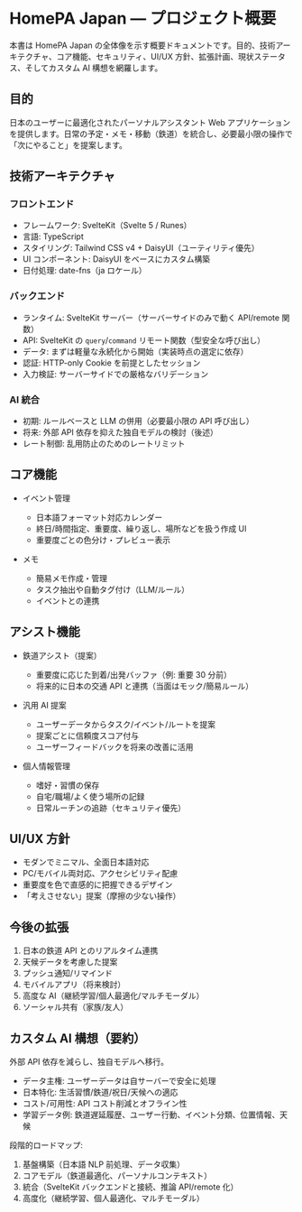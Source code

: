 # HomePA Japan — プロジェクト概要

本書は HomePA Japan の全体像を示す概要ドキュメントです。目的、技術アーキテクチャ、コア機能、セキュリティ、UI/UX 方針、拡張計画、現状ステータス、そしてカスタム AI 構想を網羅します。

## 目的

日本のユーザーに最適化されたパーソナルアシスタント Web アプリケーションを提供します。日常の予定・メモ・移動（鉄道）を統合し、必要最小限の操作で「次にやること」を提案します。

## 技術アーキテクチャ

### フロントエンド

- フレームワーク: SvelteKit（Svelte 5 / Runes）
- 言語: TypeScript
- スタイリング: Tailwind CSS v4 + DaisyUI（ユーティリティ優先）
- UI コンポーネント: DaisyUI をベースにカスタム構築
- 日付処理: date-fns（ja ロケール）

### バックエンド

- ランタイム: SvelteKit サーバー（サーバーサイドのみで動く API/remote 関数）
- API: SvelteKit の `query`/`command` リモート関数（型安全な呼び出し）
- データ: まずは軽量な永続化から開始（実装時点の選定に依存）
- 認証: HTTP-only Cookie を前提としたセッション
- 入力検証: サーバーサイドでの厳格なバリデーション

### AI 統合

- 初期: ルールベースと LLM の併用（必要最小限の API 呼び出し）
- 将来: 外部 API 依存を抑えた独自モデルの検討（後述）
- レート制御: 乱用防止のためのレートリミット

## コア機能

- イベント管理
   - 日本語フォーマット対応カレンダー
   - 終日/時間指定、重要度、繰り返し、場所などを扱う作成 UI
   - 重要度ごとの色分け・プレビュー表示

- メモ
   - 簡易メモ作成・管理
   - タスク抽出や自動タグ付け（LLM/ルール）
   - イベントとの連携

## アシスト機能

- 鉄道アシスト（提案）
   - 重要度に応じた到着/出発バッファ（例: 重要 30 分前）
   - 将来的に日本の交通 API と連携（当面はモック/簡易ルール）

- 汎用 AI 提案
   - ユーザーデータからタスク/イベント/ルートを提案
   - 提案ごとに信頼度スコア付与
   - ユーザーフィードバックを将来の改善に活用

- 個人情報管理
   - 嗜好・習慣の保存
   - 自宅/職場/よく使う場所の記録
   - 日常ルーチンの追跡（セキュリティ優先）

## UI/UX 方針

- モダンでミニマル、全面日本語対応
- PC/モバイル両対応、アクセシビリティ配慮
- 重要度を色で直感的に把握できるデザイン
- 「考えさせない」提案（摩擦の少ない操作）

## 今後の拡張

1. 日本の鉄道 API とのリアルタイム連携
2. 天候データを考慮した提案
3. プッシュ通知/リマインド
4. モバイルアプリ（将来検討）
5. 高度な AI（継続学習/個人最適化/マルチモーダル）
6. ソーシャル共有（家族/友人）

## カスタム AI 構想（要約）

外部 API 依存を減らし、独自モデルへ移行。

- データ主権: ユーザーデータは自サーバーで安全に処理
- 日本特化: 生活習慣/鉄道/祝日/天候への適応
- コスト/可用性: API コスト削減とオフライン性
- 学習データ例: 鉄道遅延履歴、ユーザー行動、イベント分類、位置情報、天候

段階的ロードマップ:

1. 基盤構築（日本語 NLP 前処理、データ収集）
2. コアモデル（鉄道最適化、パーソナルコンテキスト）
3. 統合（SvelteKit バックエンドと接続、推論 API/remote 化）
4. 高度化（継続学習、個人最適化、マルチモーダル）
